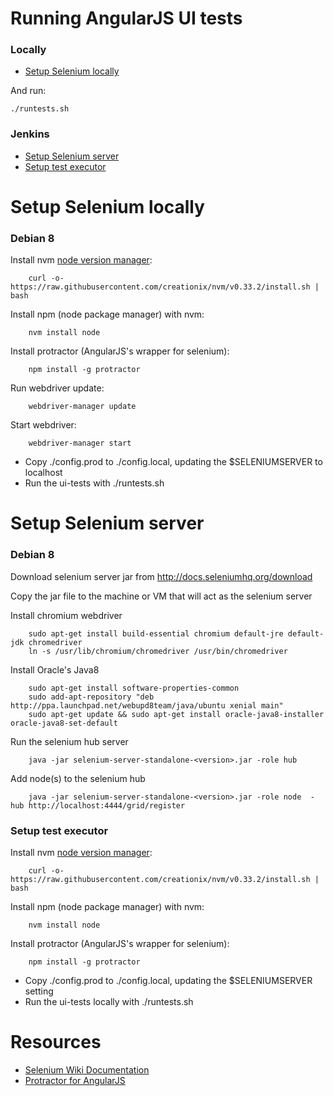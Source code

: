Running AngularJS UI tests
===========

### Locally ###

* [Setup Selenium locally](#setup-selenium-locally)


And run:

```
./runtests.sh
```

### Jenkins ###

* [Setup Selenium server](#setup-selenium-server)
* [Setup test executor](#setup-test-executor)


Setup Selenium locally
===========

### Debian 8 ###

Install nvm [node version manager](https://github.com/creationix/nvm):

```
    curl -o- https://raw.githubusercontent.com/creationix/nvm/v0.33.2/install.sh | bash
```

Install npm (node package manager) with nvm:

```
    nvm install node
```

Install protractor (AngularJS's wrapper for selenium):

```
    npm install -g protractor
```

Run webdriver update:

```
    webdriver-manager update
```

Start webdriver:

```
    webdriver-manager start
```

* Copy ./config.prod to ./config.local, updating the $SELENIUMSERVER to localhost
* Run the ui-tests with ./runtests.sh


Setup Selenium server
===========

### Debian 8 ###

Download selenium server jar from http://docs.seleniumhq.org/download

Copy the jar file to the machine or VM that will act as the selenium server

Install chromium webdriver

```
    sudo apt-get install build-essential chromium default-jre default-jdk chromedriver
    ln -s /usr/lib/chromium/chromedriver /usr/bin/chromedriver
```

Install Oracle's Java8

```
    sudo apt-get install software-properties-common
    sudo add-apt-repository "deb http://ppa.launchpad.net/webupd8team/java/ubuntu xenial main"
    sudo apt-get update && sudo apt-get install oracle-java8-installer oracle-java8-set-default
```

Run the selenium hub server

```
    java -jar selenium-server-standalone-<version>.jar -role hub
```

Add node(s) to the selenium hub

```
    java -jar selenium-server-standalone-<version>.jar -role node  -hub http://localhost:4444/grid/register
```

### Setup test executor ###

Install nvm [node version manager](https://github.com/creationix/nvm):

```
    curl -o- https://raw.githubusercontent.com/creationix/nvm/v0.33.2/install.sh | bash
```

Install npm (node package manager) with nvm:

```
    nvm install node
```

Install protractor (AngularJS's wrapper for selenium):

```
    npm install -g protractor
```

* Copy ./config.prod to ./config.local, updating the $SELENIUMSERVER setting
* Run the ui-tests locally with ./runtests.sh


Resources
=========

* [Selenium Wiki Documentation](https://github.com/SeleniumHQ/selenium/wiki)
* [Protractor for AngularJS](https://ramonvictor.github.io/protractor/slides/)
